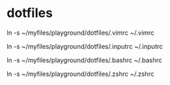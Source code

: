 dotfiles
========

ln -s ~/myfiles/playground/dotfiles/.vimrc ~/.vimrc

ln -s ~/myfiles/playground/dotfiles/.inputrc ~/.inputrc

ln -s ~/myfiles/playground/dotfiles/.bashrc ~/.bashrc

ln -s ~/myfiles/playground/dotfiles/.zshrc ~/.zshrc
